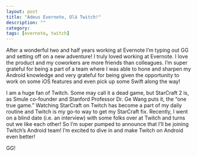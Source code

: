 ```yaml
---
layout: post
title: "Adeus Evernote, Olá Twitch!"
description: ""
category: 
tags: [evernote, twitch]
---
```


After a wonderful two and half years working at Evernote I’m typing out GG and setting off on a new adventure! I truly loved working at Evernote. I love the product and my coworkers are more friends than colleagues. I’m super grateful for being a part of a team where I was able to hone and sharpen my Android knowledge and very grateful for being given the opportunity to work on some iOS features and even pick up some Swift along the way!

I am a huge fan of Twitch. Some may call it a dead game, but StarCraft 2 is, as Smule co-founder and Stanford Professor Dr. Ge Wang puts it, the “one true game.” Watching StarCraft on Twitch has become a part of my daily routine and Twitch is my go-to way to get my StarCraft fix. Recently, I went on a blind date (i.e. an interview) with some folks over at Twitch and turns out we like each other! So I’m super pumped to announce that I’ll be joining Twitch’s Android team! I’m excited to dive in and make Twitch on Android even better!

GG!
